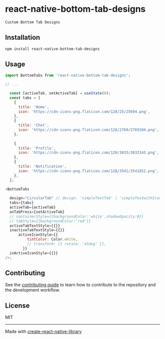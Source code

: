 # react-native-bottom-tab-designs
```js
Custom Bottom Tab Designs
```
## Installation

```sh
npm install react-native-bottom-tab-designs
```

## Usage

```js
import BottomTabs from 'react-native-bottom-tab-designs';

// ...

  const [activeTab, setActiveTab] = useState(0);
  const tabs = [
    {
      title: 'Home',
      icon: 'https://cdn-icons-png.flaticon.com/128/25/25694.png',
    },
    {
      title: 'Chat',
      icon: 'https://cdn-icons-png.flaticon.com/128/2769/2769104.png',
    },
   
    {
      title: 'Profile',
      icon: 'https://cdn-icons-png.flaticon.com/128/3033/3033143.png',
    },
    {
      title: 'Notification',
      icon: 'https://cdn-icons-png.flaticon.com/128/3541/3541852.png',
    },
  ];

<BottomTabs
    
  design="CircularTab" // design: 'simpleTextTab' | 'simpleTextwithIcon' | 'RectangleTab' | 'ShowActiveTabTitle' | 'HorizontalActiveTab' | 'CircularTab' | 'AnimatedTab';
  tabs={tabs}
  activeTab={activeTab}
  onTabPress={setActiveTab}
  // containerStyle={{backgroundColor:'white',shadowOpacity:0}}
  // tabStyle={{backgroundColor:'red'}}
  activeTabTextStyle={{}}
  inactiveTabTextStyle={{}}
      activeIconStyle={{
          tintColor: Color.white,
          // transform: [{ rotate: '45deg' }],
        }}
  inActiveIconStyle={{}}
/>;
```

## Contributing

See the [contributing guide](CONTRIBUTING.md) to learn how to contribute to the repository and the development workflow.

## License

MIT

---

Made with [create-react-native-library](https://github.com/callstack/react-native-builder-bob)
